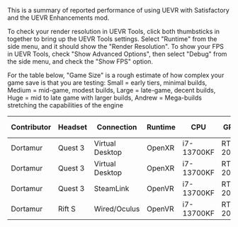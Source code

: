 This is a summary of reported performance of using UEVR with Satisfactory and the UEVR Enhancements mod.

To check your render resolution in UEVR Tools, click both thumbsticks in together to bring up the UEVR Tools settings. Select "Runtime" from the side menu, and it should show the "Render Resolution". 
To show your FPS in UEVR Tools, check "Show Advanced Options", then select "Debug" from the side menu, and check the "Show FPS" option.

For the table below, "Game Size" is a rough estimate of how complex your game save is that you are testing: Small = early tiers, minimal builds, Medium = mid-game, modest builds, Large = late-game, decent builds, Huge = mid to late game with larger builds, Andrew = Mega-builds stretching the capabilities of the engine

| Contributor | Headset | Connection      | Runtime | CPU        | GPU      | Graphics | Scaling          | Global Illuminaton | Game Size | Render Resolution | FPS | Notes |
| ----------- | ------- | --------------- | ------- | ---------- | -------- | -------- | ---------------- | ------------------ | --------- | ----------------- | --- | ----- |
| Dortamur    | Quest 3 | Virtual Desktop | OpenXR  | i7-13700KF | RTX 2080 | High     | DLSS Performance | Off                | Small     | 4032 x 2112       |     |       |
| Dortamur    | Quest 3 | Virtual Desktop | OpenXR  | i7-13700KF | RTX 2080 | High     | DLSS Performance | Off                | Large     | 4032 x 2112       | ~40 |       |
| Dortamur    | Quest 3 | SteamLink       | OpenVR  | i7-13700KF | RTX 2080 | High     | DLSS Performance | Off                | Large     |                   |     |       |
| Dortamur    | Rift S  | Wired/Oculus    | OpenVR  | i7-13700KF | RTX 2080 | High     | DLSS Performance | Off                | Large     |                   |     |       |
